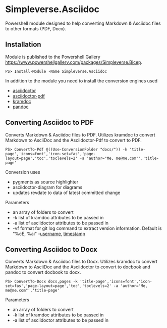 # Simpleverse.Asciidoc
Powershell module designed to help converting Markdown & Asciidoc files to other formats (PDF, Docx).

## Installation
Module is published to the Powershell Gallery https://www.powershellgallery.com/packages/Simpleverse.Bicep.

```
PS> Install-Module -Name Simpleverse.Asciidoc
```

In addition to the module you need to install the conversion engines used
* [asciidoctor](https://docs.asciidoctor.org/asciidoctor/latest/install/)
* [asciidoctor-pdf](https://docs.asciidoctor.org/pdf-converter/latest/install/)
* [kramdoc](https://github.com/asciidoctor/kramdown-asciidoc?tab=readme-ov-file#installation)
* [pandoc](https://pandoc.org/installing.html)

## Converting Asciidoc to PDF
Converts Markdown & Asciidoc files to PDF. Utilizes kramdoc to convert Markdown to AsciiDoc and the Asciidoctor-Pdf to convert to PDF.

```
PS> ConvertTo-Pdf @((Use-ConversionFolder "docs/")) -k 'title-page','icons=font','icon-set=fas','page-layout=page','toc','toclevels=2' -a 'author="Me, me@me.com"','title-page'
```

Conversion uses
* pygments as source highlighter
* asciidoctor-diagram for diagrams
* updates revdate to data of latest committed change

Parameters
* an array of folders to convert
* -k list of kramdoc attributes to be passed in
* -a list of asciidoctor attributes to be passed in
* -vf format for git log command to extract version information. Default is "%cE, %ai" -[username](https://git-scm.com/docs/git-log#Documentation/git-log.txt-cE), [timestamp](https://git-scm.com/docs/git-log#Documentation/git-log.txt-aI)

## Converting Asciidoc to Docx
Converts Markdown & Asciidoc files to Docx. Utilizes kramdoc to convert Markdown to AsciiDoc and the Asciidoctor to convert to docbook and pandoc to convert docbook to docx.

```
PS> ConvertTo-Docx docs,pages -k 'title-page','icons=font','icon-set=fas','page-layout=page','toc','toclevels=2' -a 'author="Me, me@me.com"','title-page'
```

Parameters
* an array of folders to convert
* -k list of kramdoc attributes to be passed in
* -a list of asciidoctor attributes to be passed in